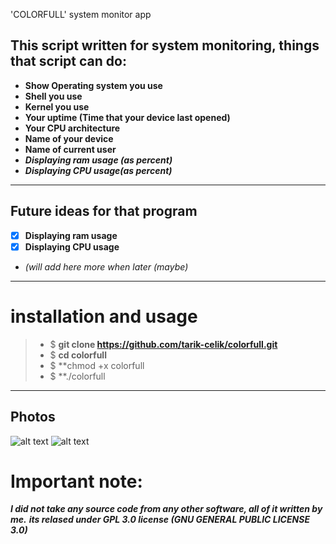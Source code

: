  'COLORFULL' system monitor app
## **This script written for system monitoring, things that script can do:**
- **Show Operating system you use**
- **Shell you use**
- **Kernel you use**
- **Your uptime (Time that your device last opened)**
- **Your CPU architecture**
- **Name of your device**
- **Name of current user**
- ***Displaying ram usage (as percent)***
- ***Displaying CPU usage(as percent)***
****
## **Future ideas for that program**
* [x] **Displaying ram usage**
* [x] **Displaying CPU usage**
* **(will add here more when later (maybe*)*
****
# installation and usage
>* $ **git clone https://github.com/tarik-celik/colorfull.git**
>* $ **cd colorfull**
>* $ **chmod +x colorfull
>* $ **./colorfull
****
## **Photos**
![alt text]()
![alt text]()

# Important note:
***I did not take any source code from any other software, all of it written by me.***
***its relased under GPL 3.0 license (GNU GENERAL PUBLIC LICENSE 3.0)***
